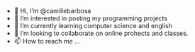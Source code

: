 - 👋 Hi, I’m @camillebarbosa
- 👀 I’m interested in posting my programming projects
- 🌱 I’m currently learning computer science and english
- 💞️ I’m looking to collaborate on online prohects and classes.
- 📫 How to reach me ...

<!---
camillebarbosa/camillebarbosa is a ✨ special ✨ repository because its `README.md` (this file) appears on your GitHub profile.
You can click the Preview link to take a look at your changes.
--->
